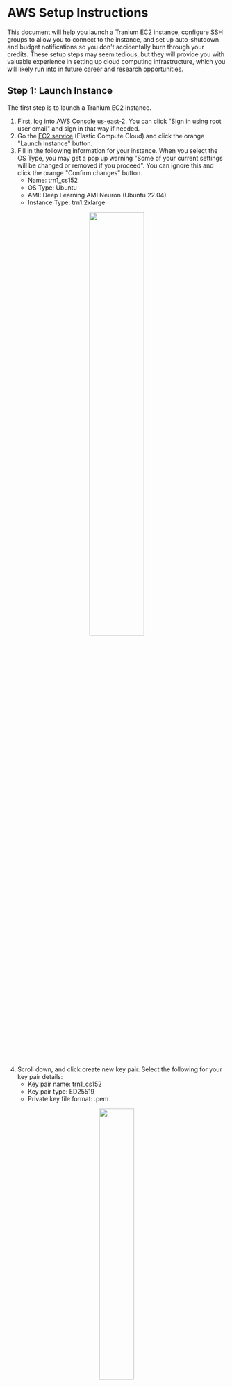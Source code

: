 # AWS Setup Instructions
This document will help you launch a Tranium EC2 instance, configure SSH groups to allow you to connect to the instance, and set up auto-shutdown and budget notifications so you don't accidentally burn through your credits. These setup steps may seem tedious, but they will provide you with valuable experience in setting up cloud computing infrastructure, which you will likely run into in future career and research opportunities.

## Step 1: Launch Instance
The first step is to launch a Tranium EC2 instance.

1. First, log into [AWS Console us-east-2](https://us-east-2.console.aws.amazon.com/console/home?region=us-east-2#). You can click "Sign in using root user email" and sign in that way if needed.
2. Go the [EC2 service](https://us-east-2.console.aws.amazon.com/ec2/home?region=us-east-2#Overview:) (Elastic Compute Cloud) and click the orange "Launch Instance" button.
3. Fill in the following information for your instance. When you select the OS Type, you may get a pop up warning "Some of your current settings will be changed or removed if you proceed". You can ignore this and click the orange "Confirm changes" button.
    - Name: trn1_cs152
    - OS Type: Ubuntu
    - AMI: Deep Learning AMI Neuron (Ubuntu 22.04)
    - Instance Type: trn1.2xlarge
<p align="center">
  <img width="50%" src="./img/aws_setup/1_instance_info.png">
</p>

4. Scroll down, and click create new key pair. Select the following for your key pair details:
    - Key pair name: trn1_cs152
    - Key pair type: ED25519
    - Private key file format: .pem
<p align="center">
  <img width="40%" src="./img/aws_setup/2_key_setup.png">
</p>

Click "Create key pair", and the `trn1_cs152.pem` file will be downloaded to your local computer. Once the key is downloaded, move it to your `~/.ssh` directory, and make sure to set the permissions to read-only for the owner (400 sets r-- --- --- permissions for the file). 

```bash
mv Downloads/trn1_cs152.pem ~/.ssh
chmod 400 ~/.ssh/trn1_cs152.pem
```

5. Scroll down to the "Network settings" section. Confirm these are the settings (they should be selected by default)
    - Select "Create security group"
    - Select "Allow SSH traffic from" 
    - Select "Anywhere 0.0.0.0/0"

<p align="center">
  <img width="50%" src="./img/aws_setup/3_key_security_group.png">
</p>

6. Scroll down further to the "Configure storage" settings, and set it to 150 GiB or gp3 storage.
<p align="center">
  <img width="50%" src="./img/aws_setup/3_1_storage_settings.png">
</p>


7. Finally, on the right side of the screen where it says "Summary",
confirm the information is correct, and launch your instance!

<p align="center">
  <img width="40%" src="./img/aws_setup/4_summary_launch.png">
</p>

### Potential Errors:

#### Resource Request Validation:
You may get an error saying your "Instance launch failed" due to request for accessing resources needing validation. This usually gets resolved within 5 minutes, and once you get the email saying that your request has been validated, click the orange button saying "Retry failed tasks."

<p align="center">
  <img width="90%" src="./img/aws_setup/4_1_launch_fail_validation.png">
</p>

#### vCPU Capacity Limit
If you get an error saying your "Instance launch failed" due to requesting more vCPU capacity than your current vCPU limit of 0, make sure you fill out the [Google Form on Ed](https://edstem.org/us/courses/74390/discussion/6388697) to get permissions to launch Tranium instances. Email ronitnag04@berkeley.edu once you fill out the form, with the email subject "[CS152] SP25 Lab 6 AWS Google Form Submitted".

<p align="center">
  <img width="90%" src="./img/aws_setup/4_1_launch_fail_vcpu.png">
</p>


## Step 2: Setup Elastic IPs
This next step is to set up an Elastic IP for your instance. By default, the IPv4 associated with an instance changes each time you launch it. This is quite annoying since you will need to stop and start the instance constantly to save costs and credit usage. By allocating an Elastic IP and associating it with the instance, we avoid having to change your SSH config each time. 
1. After clicking "Launch Instance" from the previous step, go back to the [EC2 dashboard](https://us-east-2.console.aws.amazon.com/ec2/home?region=us-east-2#Home). Scroll down on the left side of the screen until you get to "Network & Security" settings, and click on Elastic IPs.
2. Click the orange "Allocate Elastic IP address" button in the top-right corner of the screen
3. Click the orange "Allocate" button. Now, you have an Elastic IP to use.
4. Rename the Elastic IP to trn1_cs152
<p align="center">
  <img width="70%" src="./img/aws_setup/5_name_ip.png">
</p>

5. Make sure the trn1_cs152 Elastic IP is selected (blue checkbox on the left of the name), and click the "Actions" dropdown menu in the top right of the screen.

6. Select "Associate Elastic IP address." Click on the "Instance" selection, and select the trn1_cs152 instance. Click the orange "Associate" button. 
<p align="center">
  <img width="70%" src="./img/aws_setup/6_select_instance_associate.png">
</p>

## Step 3: Setup SSH
This step is to ensure you have SSH access from your local computer to the Trn1 EC2 instance.

1. After clicking "Associate" from the previous step, you should have landed back in the Elastic IP dashboard. Scroll up on the left side of the screen until you get to "Instances" settings, and click on Instances.
2. Click on the checkbox next to your trn1_cs152 instance. Scroll down to the "Details" section and copy the Public IPv4 DNS. It should look like this: `ec2-###-###-###-###.us-east-2.compute.amazonaws.com` (where the # symbols are numbers).

<p align="center">
  <img width="70%" src="./img/aws_setup/7_get_dns.png">
</p>


3. Add the following SSH configuration to your local computer `.ssh/config`. Replace the HostName with the DNS you just copied.
```
Host trn1_cs152
    HostName ec2-###-###-###-###.us-east-2.compute.amazonaws.com
    User ubuntu
    IdentityFile ~/.ssh/trn1_cs152.pem
```
4. Now confirm you are able to ssh into the Trn1 instance. From your terminal, run:
```bash
ssh trn1_cs152
```

## Step 4: Setup Auto-Shutdown and Budget
> [!IMPORTANT] 
> 
> This step is very important! We will set up alarms, auto-shutdown, and budget notifications to make sure you don't burn through your credits accidentally and get your credit card charged. 
>
> Note that even with these safeguards, **it is still your responsibility to make sure your instance is shutdown** in case the auto-shutdown fails. We may be able to help resolve credit overages, payment, and billing issues before the monthly billing cycle, but once a payment is charged to your card (at then end of the month), we have no way of retroactively refunding the charge.

1. Go back to your instances dashboard on AWS console. Click on the "+" sign next to View Alarms for your trn1_cs152 instance.
2. Configure your alarm as shown in the picture below.
    - Toggle "Alarm Action" on, and Select "Stop"
    - Group samples by: Maximum
    - Type of data to sample: CPU Utilization
    - Alarm when: <=
    - Percent: 1
    - Consecutive periods: 3
    - Period: 5 minutes

<p align="center">
  <img width="70%" src="./img/aws_setup/8_alarm_details.png">
</p>

Then, scroll down to the bottom and click the orange "Create" button.

> [!WARNING]
> 
> If your CloudWatch alarm triggers and shuts down your instance, the alarm will not retrigger until the alarm goes into a safe state again. So if you immediately restart the instance, make sure you use it immediately for atleast 15 minutes. If you leave it idle again, the alarm will not trigger, and you will burn through your credits.

3. Search "Budgets" in the top search bar, and in the "Features" section, click on "Budgets". Click on the orange "Create a Budget" button. 
4. Fill in the information to match the picture below, and enter your email for the "Email recipients" section.
    - Select the "Monthly Cost Budget" template
    - Set "Enter your budgeted amount ($)" to 50
    - Enter your email in the "Email recipients" box

<p align="center">
  <img width="70%" src="./img/aws_setup/9_budget_details.png">
</p>

5. Finally, click the orange "Create Budget" button.

## Step 5: Apply AWS Credits
Now, we will apply the AWS credits (shoutout to AWS for their generosity!). You should have recieved in an email with the subject "[CS152] SP25 Lab 6 AWS Credit Code."

1. First, copy the AWS Promotion Code. It should be a 15 symbols long with numbers and letters, starting with "PC"

2. Go to ["Billing and Cost Management"](https://us-east-1.console.aws.amazon.com/costmanagement/home?region=us-east-2#/home). Click on "Credits" on the left side of the screen.

3. Click the orange "Redeem credit" button in the top-right of the screen.

4. Enter the Promotion Code you copied earlier, and hit "Redeem credit" 

5. Confirm the credit was applied. You should see in the "Credits" section a new entry, with the name "Berkeley CS152 Professor Christopher Fletcher", "Amount used" $0.00, and "Amount remaining" $50.00.

<p align="center">
  <img width="70%" src="./img/aws_setup/10_credit_info.png">
</p>


## Step 6: Shutdown your instance
Congrats! You have finished the setup steps for launching an AWS Tranium EC2 instance. Go back to your Instances, click on your trn1_cs152 instance, click the "Instance State" dropdown, and click "Stop instance." If the auto shutdown triggered already, you do not need to click "Stop instance"

> [!IMPORTANT] 
> 
> Every time you want to connect to your instance, you will need to start the instance, and once you are done working on the instance, you **must shut down your instance** to prevent extra charges.
